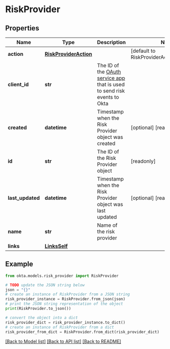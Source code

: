 # RiskProvider


## Properties

Name | Type | Description | Notes
------------ | ------------- | ------------- | -------------
**action** | [**RiskProviderAction**](RiskProviderAction.md) |  | [default to RiskProviderAction.LOG_ONLY]
**client_id** | **str** | The ID of the [OAuth service app](https://developer.okta.com/docs/guides/implement-oauth-for-okta-serviceapp/main/#create-a-service-app-and-grant-scopes) that is used to send risk events to Okta | 
**created** | **datetime** | Timestamp when the Risk Provider object was created | [optional] [readonly] 
**id** | **str** | The ID of the Risk Provider object | [readonly] 
**last_updated** | **datetime** | Timestamp when the Risk Provider object was last updated | [optional] [readonly] 
**name** | **str** | Name of the risk provider | 
**links** | [**LinksSelf**](LinksSelf.md) |  | 

## Example

```python
from okta.models.risk_provider import RiskProvider

# TODO update the JSON string below
json = "{}"
# create an instance of RiskProvider from a JSON string
risk_provider_instance = RiskProvider.from_json(json)
# print the JSON string representation of the object
print(RiskProvider.to_json())

# convert the object into a dict
risk_provider_dict = risk_provider_instance.to_dict()
# create an instance of RiskProvider from a dict
risk_provider_from_dict = RiskProvider.from_dict(risk_provider_dict)
```
[[Back to Model list]](../README.md#documentation-for-models) [[Back to API list]](../README.md#documentation-for-api-endpoints) [[Back to README]](../README.md)


